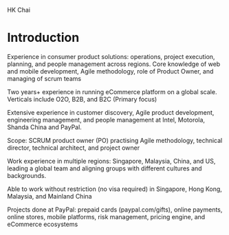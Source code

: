 HK Chai

# Introduction

Experience in consumer product solutions: operations, project execution, planning, and people management across regions. Core knowledge of web and mobile development, Agile methodology, role of Product Owner, and managing of scrum teams

Two years+ experience in running eCommerce platform on a global scale. Verticals include O2O, B2B, and B2C (Primary focus)

Extensive experience in customer discovery, Agile product development, engineering management, and people management at Intel, Motorola, Shanda China and PayPal.

Scope: SCRUM product owner (PO) practising Agile methodology, technical director, technical architect, and project owner

Work experience in multiple regions: Singapore, Malaysia, China, and US, leading a global team and aligning groups with different cultures and backgrounds.

Able to work without restriction (no visa required) in Singapore, Hong Kong, Malaysia, and Mainland China

Projects done at PayPal: prepaid cards (paypal.com/gifts), online payments, online stores, mobile platforms, risk management, pricing engine, and eCommerce ecosystems
